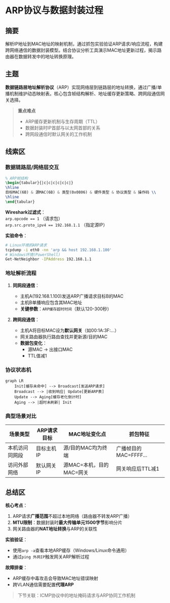 # ARP协议与数据封装过程

## 摘要
解析IP地址到MAC地址的映射机制，通过抓包实验验证ARP请求/响应流程，构建跨网络通信的数据封装模型。结合协议分析工具演示MAC地址更新过程，揭示路由器在数据转发中的地址转换原理。

## 主题
**数据链路层地址解析协议**（ARP）实现网络层到链路层的地址转换，通过广播/单播机制维护动态映射表。核心包含帧结构解析、地址缓存更新策略、跨网段通信网关选择。

> **重点难点**
> - ARP缓存更新机制与生存周期（TTL）
> - 数据封装时IP首部与以太网首部的关系
> - 跨网段通信时默认网关的工作机制

## 线索区

### 数据链路层/网络层交互
```latex
% ARP帧结构
\begin{tabular}{|c|c|c|c|c|c|}
\hline
目标MAC(6B) & 源MAC(6B) & 类型(0x0806) & 硬件类型 & 协议类型 & 操作码 \\
\hline
\end{tabular}
```
**Wireshark过滤式**：  
`arp.opcode == 1` （请求包）  
`arp.src.proto_ipv4 == 192.168.1.1` （指定源IP）

**实验命令**：  
```bash
# Linux环境抓ARP请求
tcpdump -i eth0 -nn 'arp && host 192.168.1.100'
# Windows环境(PowerShell)
Get-NetNeighbor -IPAddress 192.168.1.1
```

### 地址解析流程
1. **同网段通信**：  
   - 主机A(192.168.1.100)发送ARP广播请求目标B的MAC  
   - 主机B单播响应包含其MAC地址  
   - **关键参数**：`ARP缓存超时时间`（默认120-300秒）

2. **跨网段通信**：  
   - 主机A将目标MAC设为**默认网关**（如00:1A:3F:...）  
   - 网关路由器执行路由查找并更新源/目的MAC  
   - **数据包变化**：  
     - 源MAC → 出接口MAC  
     - TTL值减1

### 协议状态机
```mermaid
graph LR
    Init[缓存未命中] --> Broadcast[发送ARP请求]
    Broadcast --> |收到响应| Update[更新ARP表]
    Update --> Aging[缓存老化倒计时]
    Aging --> |超时未刷新| Init
```

### 典型场景对比
| 场景类型        | ARP请求目标       | MAC地址变化点       | 抓包特征              |
|-----------------|-------------------|---------------------|-----------------------|
| 本机访问同网段  | 目标主机IP        | 源/目的MAC均为终端  | 广播帧目的MAC=FFFF...|
| 访问外部网络    | 默认网关IP        | 源MAC=本机，目的MAC=网关 | 网关响应后TTL减1    |

## 总结区

**核心考点**：  
1. ARP请求**广播范围**不超过本地网络（路由器不转发ARP广播）  
2. **MTU限制**：数据封装时**最大传输单元1500字节**影响分片  
3. 网关路由器的**NAT地址转换**与ARP的关联性  

**实验验证**：  
- 使用`arp -a`查看本地ARP缓存（Windows/Linux命令通用）  
- 通过`ping 外网IP`触发网关ARP解析过程  

**故障排查**：  
- ARP缓存中毒攻击会导致MAC地址错误映射  
- 跨VLAN通信需要配置**代理ARP**  

> 下节关联：ICMP协议中的地址掩码请求与ARP协同工作机制
